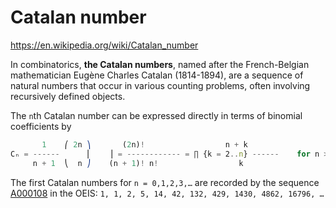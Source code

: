 # Catalan number

https://en.wikipedia.org/wiki/Catalan_number

In combinatorics, **the Catalan numbers**, named after the French-Belgian mathematician Eugène Charles Catalan (1814-1894), are a sequence of natural numbers that occur in various counting problems, often involving recursively defined objects.

The `n`th Catalan number can be expressed directly in terms of binomial coefficients by

```js
       1    ⎛ 2n ⎞       (2n)!                  n + k
Cₙ = ------      ⎜    ⎟ = ------------ = ∏ {k = 2..n} ------    for n >= 0
     n + 1  ⎝  n ⎠    (n + 1)! n!                  k
```

The first Catalan numbers for `n = 0,1,2,3,…` are recorded by the sequence [A000108][1] in the OEIS: `1, 1, 2, 5, 14, 42, 132, 429, 1430, 4862, 16796, …`

[1]: https://oeis.org/A000108
